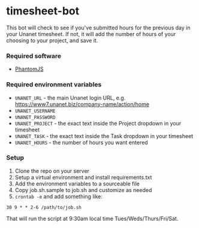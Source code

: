 timesheet-bot
=============

This bot will check to see if you've submitted hours for the previous day in your Unanet timesheet.  If not, it will add the number of hours of your choosing to your project, and save it.

### Required software
* [PhantomJS](http://phantomjs.org/download.html)

### Required environment variables
* `UNANET_URL` - the main Unanet login URL, e.g. https://www7.unanet.biz/company-name/action/home
* `UNANET_USERNAME`
* `UNANET_PASSWORD`
* `UNANET_PROJECT` - the exact text inside the Project dropdown in your timesheet
* `UNANET_TASK` - the exact text inside the Task dropdown in your timesheet
* `UNANET_HOURS` - the number of hours you want entered

### Setup

1. Clone the repo on your server
2. Setup a virtual environment and install requirements.txt
3. Add the environment variables to a sourceable file
4. Copy job.sh.sample to job.sh and customize as needed
5. `crontab -e` and add something like:
```
30 9 * * 2-6 /path/to/job.sh
```
That will run the script at 9:30am local time Tues/Weds/Thurs/Fri/Sat.